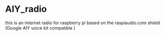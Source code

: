 # AIY_radio
this is an internet radio for raspberry pi based on the raspiaudio.com shield (Google AIY voice kit compatible )  
